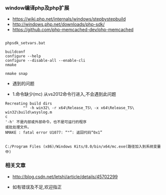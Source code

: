 ### window编译php及php扩展

- https://wiki.php.net/internals/windows/stepbystepbuild
- http://windows.php.net/downloads/php-sdk/
- https://github.com/php-memcached-dev/php-memcached

```

phpsdk_setvars.bat

buildconf
configure --help
configure --disable-all --enable-cli
nmake

nmake snap

```


- 遇到的问题

- 1.命令缺少(mc)
从vs2012命令行进入,不会遇到此问题
```
Recreating build dirs
        "" -h win32\ -r x64\Release_TS\ -x x64\Release_TS\ win32\build\wsyslog.m
c
'-h' 不是内部或外部命令，也不是可运行的程序
或批处理文件。
NMAKE : fatal error U1077: “"”: 返回代码“0x1”


C:/Program Files (x86)/Windows Kits/8.0/bin/x64/mc.exe(路径加入到系统变量中)
```

### 相关文章
- http://blog.csdn.net/letshi/article/details/45702299

- 如有错误及不足,欢迎指正